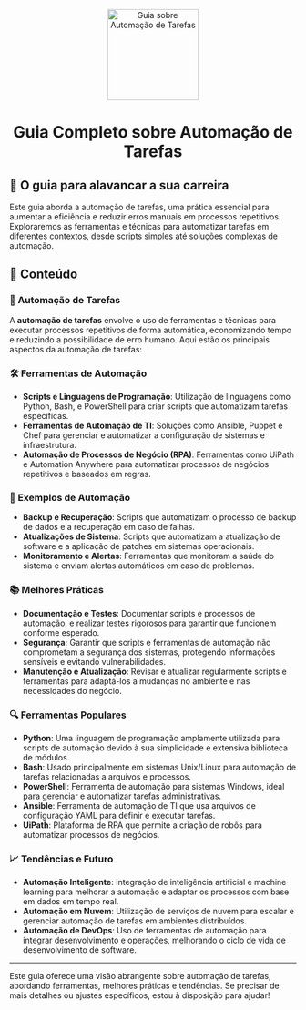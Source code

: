 <p align="center">
  <a href="https://www.example.com/images/automation.png">
    <img src="./images/guia.png" alt="Guia sobre Automação de Tarefas" width="160" height="160">
  </a>
  <h1 align="center">Guia Completo sobre Automação de Tarefas</h1>
</p>

## :dart: O guia para alavancar a sua carreira

Este guia aborda a automação de tarefas, uma prática essencial para aumentar a eficiência e reduzir erros manuais em processos repetitivos. Exploraremos as ferramentas e técnicas para automatizar tarefas em diferentes contextos, desde scripts simples até soluções complexas de automação.

## :dart: Conteúdo

### 🔄 Automação de Tarefas
A **automação de tarefas** envolve o uso de ferramentas e técnicas para executar processos repetitivos de forma automática, economizando tempo e reduzindo a possibilidade de erro humano. Aqui estão os principais aspectos da automação de tarefas:

### 🛠️ Ferramentas de Automação
- **Scripts e Linguagens de Programação**: Utilização de linguagens como Python, Bash, e PowerShell para criar scripts que automatizam tarefas específicas.
- **Ferramentas de Automação de TI**: Soluções como Ansible, Puppet e Chef para gerenciar e automatizar a configuração de sistemas e infraestrutura.
- **Automação de Processos de Negócio (RPA)**: Ferramentas como UiPath e Automation Anywhere para automatizar processos de negócios repetitivos e baseados em regras.

### 📜 Exemplos de Automação
- **Backup e Recuperação**: Scripts que automatizam o processo de backup de dados e a recuperação em caso de falhas.
- **Atualizações de Sistema**: Scripts que automatizam a atualização de software e a aplicação de patches em sistemas operacionais.
- **Monitoramento e Alertas**: Ferramentas que monitoram a saúde do sistema e enviam alertas automáticos em caso de problemas.

### 📚 Melhores Práticas
- **Documentação e Testes**: Documentar scripts e processos de automação, e realizar testes rigorosos para garantir que funcionem conforme esperado.
- **Segurança**: Garantir que scripts e ferramentas de automação não comprometam a segurança dos sistemas, protegendo informações sensíveis e evitando vulnerabilidades.
- **Manutenção e Atualização**: Revisar e atualizar regularmente scripts e ferramentas para adaptá-los a mudanças no ambiente e nas necessidades do negócio.

### 🔍 Ferramentas Populares
- **Python**: Uma linguagem de programação amplamente utilizada para scripts de automação devido à sua simplicidade e extensiva biblioteca de módulos.
- **Bash**: Usado principalmente em sistemas Unix/Linux para automação de tarefas relacionadas a arquivos e processos.
- **PowerShell**: Ferramenta de automação para sistemas Windows, ideal para gerenciar e automatizar tarefas administrativas.
- **Ansible**: Ferramenta de automação de TI que usa arquivos de configuração YAML para definir e executar tarefas.
- **UiPath**: Plataforma de RPA que permite a criação de robôs para automatizar processos de negócios.

### 📈 Tendências e Futuro
- **Automação Inteligente**: Integração de inteligência artificial e machine learning para melhorar a automação e adaptar os processos com base em dados em tempo real.
- **Automação em Nuvem**: Utilização de serviços de nuvem para escalar e gerenciar automação de tarefas em ambientes distribuídos.
- **Automação de DevOps**: Uso de ferramentas de automação para integrar desenvolvimento e operações, melhorando o ciclo de vida de desenvolvimento de software.

---

Este guia oferece uma visão abrangente sobre automação de tarefas, abordando ferramentas, melhores práticas e tendências. Se precisar de mais detalhes ou ajustes específicos, estou à disposição para ajudar!

